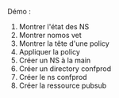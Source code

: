 Démo : 

1. Montrer l'état des NS
2. Montrer nomos vet
3. Montrer la tête d'une policy
4. Appliquer la policy
5. Créer un NS à la main
6. Créer un directory confprod
7. Créer le ns confprod
8. Créer la ressource pubsub